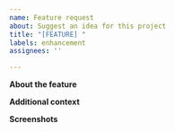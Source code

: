```yaml
---
name: Feature request
about: Suggest an idea for this project
title: "[FEATURE] "
labels: enhancement
assignees: ''

---
```


**About the feature**
<!-- A clear and concise description of what the problem is. Ex. I'm always frustrated when [...] -->

**Additional context**
<!-- Add any other context about the feature request here. -->

**Screenshots**
<!-- A picture is worth a thousand words -->
